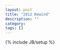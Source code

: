 ```yaml
---
layout: post
title: "2012 Rewind"
description: ""
category: 
tags: []
---
```

{% include JB/setup %}
